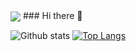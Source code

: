 <img align="center" src="https://thumbs.gfycat.com/BigJauntyCheetah-max-1mb.gif" />
### Hi there 👋

![Github stats](https://github-readme-stats.vercel.app/api?username=Raj3717)
[![Top Langs](https://github-readme-stats.vercel.app/api/top-langs/?username=Raj3717&layout=compact)](https://github.com/anuraghazra/github-readme-stats)

<!--
**Raj3717/Raj3717** is a ✨ _special_ ✨ repository because its `README.md` (this file) appears on your GitHub profile.

Here are some ideas to get you started:

- 🔭 I’m currently working on ...
- 🌱 I’m currently learning ...
- 👯 I’m looking to collaborate on ...
- 🤔 I’m looking for help with ...
- 💬 Ask me about ...
- 📫 How to reach me: ...
- 😄 Pronouns: ...
- ⚡ Fun fact: ...
-->

